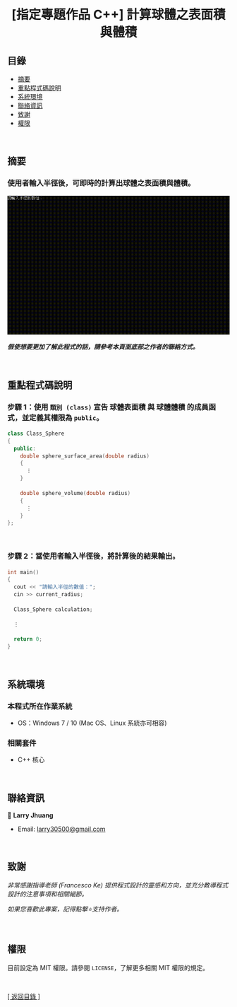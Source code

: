 <h1 align="center">
  <br>
  [指定專題作品 C++] 計算球體之表面積與體積
</h1>


## 目錄
* [摘要](#摘要)
* [重點程式碼說明](#重點說明)
* [系統環境](#系統環境)
* [聯絡資訊](#聯絡資訊)
* [致謝](#致謝)
* [權限](#權限)

&nbsp;

## 摘要
### 使用者輸入半徑後，可即時的計算出球體之表面積與體積。


![calculation](images/calculation.gif)

<strong><em>假使想要更加了解此程式的話，請參考本頁面底部之作者的聯絡方式。</em></strong>

&nbsp;

## 重點程式碼說明
### 步驟 1：使用 ```類別 (class)``` 宣告 球體表面積 與 球體體積 的成員函式，並定義其權限為 ```public```。
```cpp
class Class_Sphere
{
  public:
    double sphere_surface_area(double radius)
    {
      ⋮
    }

    double sphere_volume(double radius)
    {
      ⋮
    }
};

```

&nbsp;

### 步驟 2：當使用者輸入半徑後，將計算後的結果輸出。
```cpp
int main()
{
  cout << "請輸入半徑的數值：";
  cin >> current_radius;

  Class_Sphere calculation;

  ⋮

  return 0;
}
```

&nbsp;

## 系統環境
### 本程式所在作業系統
* OS：Windows 7 / 10 (Mac OS、Linux 系統亦可相容)


### 相關套件
* C++ 核心

&nbsp;

## 聯絡資訊
👤 **Larry Jhuang**
  * Email: larry30500@gmail.com

&nbsp;
 
## 致謝
*非常感謝指導老師 (Francesco Ke) 提供程式設計的靈感和方向，並充分教導程式設計的注意事項和相關細節。*

*如果您喜歡此專案，記得點擊⭐️支持作者。*

&nbsp;

## 權限
目前設定為 MIT 權限。請參閱 `LICENSE`，了解更多相關 MIT 權限的規定。

&nbsp;

[[ 返回目錄 ]](#目錄)

